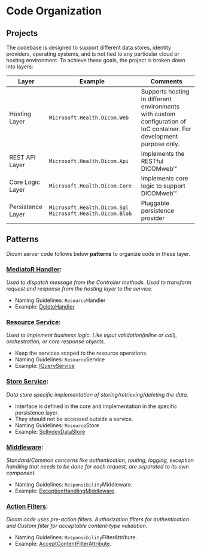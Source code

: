  # Code Organization

## Projects
 The codebase is designed to support different data stores, identity providers, operating systems, and is not tied to any particular cloud or hosting environment. To achieve these goals, the project is broken down into layers:

| Layer              | Example                                                      | Comments                                                                              |
| ------------------ | ------------------------------------------------------------ |---------------------------------------------------------------------------------------|
| Hosting Layer      | `Microsoft.Health.Dicom.Web`                                 | Supports hosting in different environments with custom configuration of IoC container. For development purpose only. |
| REST API Layer     | `Microsoft.Health.Dicom.Api`                                 | Implements the RESTful DICOMweb&trade; |
| Core Logic Layer   | `Microsoft.Health.Dicom.Core`                                | Implements core logic to support DICOMweb&trade; |
| Persistence Layer  | `Microsoft.Health.Dicom.Sql` `Microsoft.Health.Dicom.Blob`   | Pluggable persistence provider |

## Patterns

Dicom server code follows below **patterns** to organize code in these layer.


### [MediatoR Handler](https://github.com/jbogard/MediatR):

<em>Used to dispatch message from the Controller methods. Used to transform request and response from the hosting layer to the service.</em>

- Naming Guidelines: `Resource`Handler
-  Example: [DeleteHandler](/src/Microsoft.Health.Dicom.Core/Features/Delete/DeleteHandler.cs)

### [Resource Service](https://docs.microsoft.com/en-us/aspnet/core/fundamentals/dependency-injection?view=aspnetcore-3.1): 
<em>Used to implement business logic. Like input validation(inline or call), orchestration, or core response objects.</em>

- Keep the services scoped to the resource operations.
- Naming Guidelines: `Resource`Service
-  Example: [IQueryService](/src/Microsoft.Health.Dicom.Core/Features/Query/IQueryService.cs)

### [Store Service](https://docs.microsoft.com/en-us/aspnet/core/fundamentals/dependency-injection?view=aspnetcore-3.1):
<em>Data store specific implementation of storing/retrieving/deleting the data.</em>

- Interface is defined in the core and implementation in the specific persistence layer.
- They should not be accessed outside a service.
- Naming Guidelines: `Resource`Store
- Example: [SqlIndexDataStore](/src/Microsoft.Health.Dicom.SqlServer/Features/Store/SqlIndexDataStore.cs)

### [Middleware](https://docs.microsoft.com/en-us/aspnet/core/fundamentals/middleware/?view=aspnetcore-3.1):
 <em>Standard/Common concerns like authentication, routing, logging, exception handling that needs to be done for each request, are separated to its own component.</em>

- Naming Guidelines: `Responsibility`Middleware.
- Example: [ExceptionHandlingMiddleware](/src/Microsoft.Health.Dicom.Api/Features/Exceptions/ExceptionHandlingMiddleware.cs).

### [Action Filters](https://docs.microsoft.com/en-us/aspnet/core/mvc/controllers/filters?view=aspnetcore-3.1):
<em>Dicom code uses pre-action filters. Authorization filters for authentication and Custom filter for acceptable content-type validation.</em>

- Naming Guidelines: `Responsibility`FilterAttribute.
- Example: [AcceptContentFilterAttribute](/src/Microsoft.Health.Dicom.Api/Features/Filters/AcceptContentFilterAttribute.cs).
